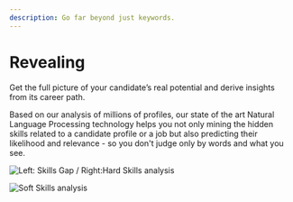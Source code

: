 ```yaml
---
description: Go far beyond just keywords.
---
```


# Revealing

Get the full picture of your candidate’s real potential and derive insights from its career path. 

Based on our analysis of millions of profiles, our state of the art Natural Language Processing technology helps you not only mining the hidden skills related to a candidate profile or a job but also predicting their likelihood and relevance - so you don't judge only by words and what you see.

![Left: Skills Gap / Right:Hard Skills analysis](https://lh3.googleusercontent.com/hrVtIXml-8EOZXKfyIm0vyw0mYD8GxUvW1W81lbqvL3_jQAqIVDjZI2-WhGEp3_7tyaHrlnCNp5qhqJJ1zUJJQuf6e4W0Jp4ns5D3rSGR05uYEpaC8hInkyBXYW3Wg3xu4vZ1tkGhns)

![Soft Skills analysis](https://lh3.googleusercontent.com/zOgEXSD79Q4rX337_5fbmybc3Gx43ZULU20NkFmuqgz5SZL31jteM4HJISPWupktveKrE4rX6zy4nTN3SyqLHnheft4p-FA3TaOxsYnb7DJ4nV6Cjq2nl7IlCaHMYGbySS3JOowxe0I)

  


